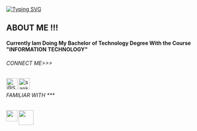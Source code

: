<a href="https://git.io/typing-svg"><img src="https://readme-typing-svg.demolab.com?font=Fira+Code&size=25&duration=6000&pause=1000&color=30FFF6FFF&width=435&lines=Hello+Developers......" alt="Typing SVG" /></a>
<h2>ABOUT ME !!!</h2>

<h4>Currently Iam Doing My Bachelor of Technology Degree With the Course "INFORMATION TECHNOLOGY"</h4>

<h6>CONNECT ME>>></h6>
<div style="justify-content:space-evenly;">
<a href="https://twitter.com/S_NarayananK" rel="nofollow"><img align="left" alt="@S_Narayanan_K" width="30px" src="https://avatars3.githubusercontent.com/u/50278?v=3&amp;s=400" id="img" style="max-width:100%; justify-content:space-evenly;"></a>
<a href="https://www.instagram.com/sankaranarayanan_sk/?hl=en" rel="nofollow"><img align="left" alt="sankaranarayanan_sk" width="30px" src="https://www.freepnglogos.com/uploads/512x512-logo/512x512-transparent-logo-download-instagram-logo-icon-png-transparent-image-11.png" style="max-width: 100%; justify-content:space-evenly;"></a><br>
  </div>

<h6>FAMILIAR WITH ***</h6>
<div style="justify-content:space-evenly;">
<img src="https://logos-download.com/wp-content/uploads/2017/07/HTML5_badge.png" id="img" align="left" width="30px" style="max-width:100%;">
  <img src="https://www.softorks.com/Images/css.jpg" id="img"  align="left" style="width:40px; heigth:60px; float:top;">
  </div>


